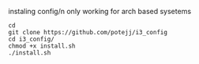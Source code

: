 
instaling config/n
only working for arch based sysetems
```install
cd
git clone https://github.com/potejj/i3_config
cd i3_config/
chmod +x install.sh
./install.sh
```
